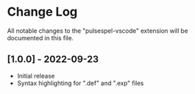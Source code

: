 # Change Log

All notable changes to the "pulsespel-vscode" extension will be documented in this file.

## [1.0.0] - 2022-09-23

- Initial release
- Syntax highlighting for ".def" and ".exp" files
